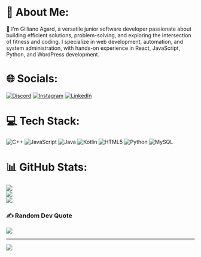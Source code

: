 # 💫 About Me:
👋 I'm Gilliano Agard, a versatile junior software developer passionate about building efficient solutions, problem-solving, and exploring the intersection of fitness and coding. I specialize in web development, automation, and system administration, with hands-on experience in React, JavaScript, Python, and WordPress development.

# 🌐 Socials:
[![Discord](https://img.shields.io/badge/Discord-%237289DA.svg?logo=discord&logoColor=white)](https://discord.gg/Wiierd) [![Instagram](https://img.shields.io/badge/Instagram-%23E4405F.svg?logo=Instagram&logoColor=white)](https://instagram.com/gilli.tt) [![LinkedIn](https://img.shields.io/badge/LinkedIn-%230077B5.svg?logo=linkedin&logoColor=white)](https://linkedin.com/in/gilliano-agard-770850282/) 

# 💻 Tech Stack:
![C++](https://img.shields.io/badge/c++-%2300599C.svg?style=for-the-badge&logo=c%2B%2B&logoColor=white) ![JavaScript](https://img.shields.io/badge/javascript-%23323330.svg?style=for-the-badge&logo=javascript&logoColor=%23F7DF1E) ![Java](https://img.shields.io/badge/java-%23ED8B00.svg?style=for-the-badge&logo=openjdk&logoColor=white) ![Kotlin](https://img.shields.io/badge/kotlin-%237F52FF.svg?style=for-the-badge&logo=kotlin&logoColor=white) ![HTML5](https://img.shields.io/badge/html5-%23E34F26.svg?style=for-the-badge&logo=html5&logoColor=white) ![Python](https://img.shields.io/badge/python-3670A0?style=for-the-badge&logo=python&logoColor=ffdd54) ![MySQL](https://img.shields.io/badge/mysql-%2300000f.svg?style=for-the-badge&logo=mysql&logoColor=white)
# 📊 GitHub Stats:
![](https://github-readme-stats.vercel.app/api?username=GillianoA&theme=dark&hide_border=false&include_all_commits=true&count_private=true)<br/>
![](https://github-readme-streak-stats.herokuapp.com/?user=GillianoA&theme=dark&hide_border=false)<br/>
![](https://github-readme-stats.vercel.app/api/top-langs/?username=GillianoA&theme=dark&hide_border=false&include_all_commits=true&count_private=true&layout=compact)

### ✍️ Random Dev Quote
![](https://quotes-github-readme.vercel.app/api?type=horizontal&theme=radical)

---
[![](https://visitcount.itsvg.in/api?id=GillianoA&icon=2&color=1)](https://visitcount.itsvg.in)

<!-- Proudly created with GPRM ( https://gprm.itsvg.in ) -->
